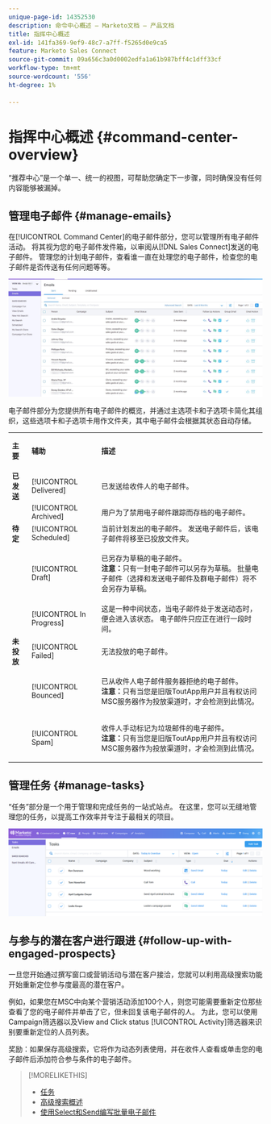 ```yaml
---
unique-page-id: 14352530
description: 命令中心概述 — Marketo文档 — 产品文档
title: 指挥中心概述
exl-id: 141fa369-9ef9-48c7-a7ff-f5265d0e9ca5
feature: Marketo Sales Connect
source-git-commit: 09a656c3a0d0002edfa1a61b987bff4c1dff33cf
workflow-type: tm+mt
source-wordcount: '556'
ht-degree: 1%

---
```


# 指挥中心概述 {#command-center-overview}

“推荐中心”是一个单一、统一的视图，可帮助您确定下一步骤，同时确保没有任何内容能够被漏掉。

## 管理电子邮件 {#manage-emails}

在[!UICONTROL Command Center]的电子邮件部分，您可以管理所有电子邮件活动。 将其视为您的电子邮件发件箱，以审阅从[!DNL Sales Connect]发送的电子邮件。 管理您的计划电子邮件，查看谁一直在处理您的电子邮件，检查您的电子邮件是否传送有任何问题等等。

![](assets/command-center-overview-1.png)

电子邮件部分为您提供所有电子邮件的概览，并通过主选项卡和子选项卡简化其组织，这些选项卡和子选项卡用作文件夹，其中电子邮件会根据其状态自动存储。

<table>
 <colgroup>
  <col>
  <col>
  <col>
 </colgroup>
 <tbody>
  <tr>
   <td title="背景颜色：灰色"><p title=""><strong><span>主要</span> </strong></p></td>
   <td title="背景颜色：灰色"><p title=""><strong><span>辅助</span> </strong></p></td>
   <td title="背景颜色：灰色"><p title=""><strong><span>描述</span> </strong></p></td>
  </tr>
  <tr>
   <td title="背景颜色：蓝色"><strong title="">已发送</strong></td>
   <td title="背景颜色：蓝色">[!UICONTROL Delivered]</td>
   <td title="背景颜色：蓝色">已发送给收件人的电子邮件。</td>
  </tr>
  <tr>
   <td title="背景颜色：蓝色"><br></td>
   <td title="背景颜色：蓝色">[!UICONTROL Archived]</td>
   <td title="背景颜色：蓝色">用户为了禁用电子邮件跟踪而存档的电子邮件。</td>
  </tr>
  <tr>
   <td title="背景颜色：灰色"><strong title="">待定</strong></td>
   <td title="背景颜色：灰色">[!UICONTROL Scheduled]</td>
   <td title="背景颜色：灰色">当前计划发出的电子邮件。 发送电子邮件后，该电子邮件将移至已投放文件夹。</td>
  </tr>
  <tr>
   <td title="背景颜色：灰色"><br></td>
   <td title="背景颜色：灰色">[!UICONTROL Draft]</td>
   <td title="背景颜色：灰色"><p>已另存为草稿的电子邮件。<br><strong>注意：</strong>只有一封电子邮件可以另存为草稿。 批量电子邮件（选择和发送电子邮件及群电子邮件）将不会另存为草稿。</p></td>
  </tr>
  <tr>
   <td title="背景颜色：灰色"><br></td>
   <td title="背景颜色：灰色">[!UICONTROL In Progress]</td>
   <td title="背景颜色：灰色">这是一种中间状态，当电子邮件处于发送动态时，便会进入该状态。 电子邮件只应正在进行一段时间。</td>
  </tr>
  <tr>
   <td title="背景颜色：蓝色"><strong title="">未投放</strong></td>
   <td title="背景颜色：蓝色">[!UICONTROL Failed]</td>
   <td title="背景颜色：蓝色">无法投放的电子邮件。</td>
  </tr>
  <tr>
   <td title="背景颜色：蓝色"><br></td>
   <td title="背景颜色：蓝色">[!UICONTROL Bounced]</td>
   <td title="背景颜色：蓝色"><p>已从收件人电子邮件服务器拒绝的电子邮件。 <br><strong>注意：</strong>只有当您是旧版ToutApp用户并且有权访问MSC服务器作为投放渠道时，才会检测到此情况。</p></td>
  </tr>
  <tr>
   <td title="背景颜色：蓝色"><br></td>
   <td title="背景颜色：蓝色">[!UICONTROL Spam]</td>
   <td title="背景颜色：蓝色"><p>收件人手动标记为垃圾邮件的电子邮件。<br><strong>注意：</strong>只有当您是旧版ToutApp用户并且有权访问MSC服务器作为投放渠道时，才会检测到此情况。</p></td>
  </tr>
 </tbody>
</table>

## 管理任务 {#manage-tasks}

“任务”部分是一个用于管理和完成任务的一站式站点。 在这里，您可以无缝地管理您的任务，以提高工作效率并专注于最相关的项目。

![](assets/command-center-overview-2.png)

## 与参与的潜在客户进行跟进 {#follow-up-with-engaged-prospects}

一旦您开始通过撰写窗口或营销活动与潜在客户接洽，您就可以利用高级搜索功能开始重新定位参与度最高的潜在客户。

例如，如果您在MSC中向某个营销活动添加100个人，则您可能需要重新定位那些查看了您的电子邮件并单击了它，但未回复该电子邮件的人。 为此，您可以使用Campaign筛选器以及View and Click status [!UICONTROL Activity]筛选器来识别要重新定位的人员列表。

奖励：如果保存高级搜索，它将作为动态列表使用，并在收件人查看或单击您的电子邮件后添加符合参与条件的电子邮件。

>[!MORELIKETHIS]
>
>* [任务](/help/marketo/product-docs/marketo-sales-connect/tasks/syncing-sales-connect-tasks-with-salesforce-for-the-first-time.md)
>* [高级搜索概述](/help/marketo/product-docs/marketo-sales-connect/email/command-center/advanced-search-overview.md)
>* [使用Select和Send编写批量电子邮件](/help/marketo/product-docs/marketo-sales-connect/email/using-the-compose-window/composing-bulk-emails-with-select-and-send.md)
